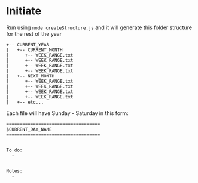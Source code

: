 # Initiate

Run using `node createStructure.js` and it will generate this folder structure for the rest of the year

``` 
+-- CURRENT_YEAR
|   +-- CURRENT_MONTH
|      +-- WEEK_RANGE.txt
|      +-- WEEK_RANGE.txt
|      +-- WEEK_RANGE.txt
|      +-- WEEK_RANGE.txt
|   +-- NEXT_MONTH
|      +-- WEEK_RANGE.txt
|      +-- WEEK_RANGE.txt
|      +-- WEEK_RANGE.txt
|      +-- WEEK_RANGE.txt
|   +-- etc...
```

Each file will have Sunday - Saturday in this form:
```
===================================
$CURRENT_DAY_NAME
===================================


To do:
  -


Notes:
  -
```
